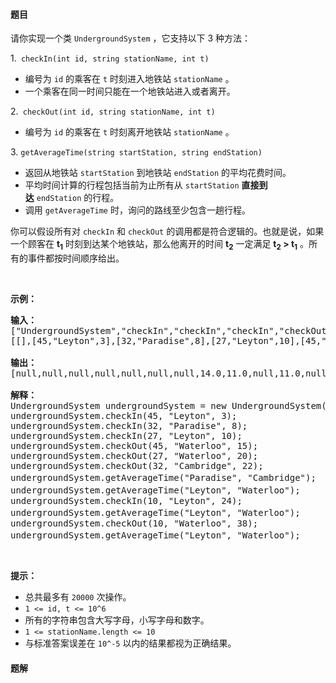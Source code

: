 #### 题目
<p>请你实现一个类&nbsp;<code>UndergroundSystem</code>&nbsp;，它支持以下 3 种方法：</p>

<p>1.<code>&nbsp;checkIn(int id, string stationName, int t)</code></p>

<ul>
	<li>编号为&nbsp;<code>id</code>&nbsp;的乘客在 <code>t</code>&nbsp;时刻进入地铁站&nbsp;<code>stationName</code>&nbsp;。</li>
	<li>一个乘客在同一时间只能在一个地铁站进入或者离开。</li>
</ul>

<p>2.<code>&nbsp;checkOut(int id, string stationName, int t)</code></p>

<ul>
	<li>编号为&nbsp;<code>id</code>&nbsp;的乘客在 <code>t</code>&nbsp;时刻离开地铁站 <code>stationName</code>&nbsp;。</li>
</ul>

<p>3.&nbsp;<code>getAverageTime(string startStation, string endStation)</code>&nbsp;</p>

<ul>
	<li>返回从地铁站&nbsp;<code>startStation</code>&nbsp;到地铁站&nbsp;<code>endStation</code>&nbsp;的平均花费时间。</li>
	<li>平均时间计算的行程包括当前为止所有从&nbsp;<code>startStation</code>&nbsp;<strong>直接到达</strong>&nbsp;<code>endStation</code>&nbsp;的行程。</li>
	<li>调用&nbsp;<code>getAverageTime</code>&nbsp;时，询问的路线至少包含一趟行程。</li>
</ul>

<p>你可以假设所有对&nbsp;<code>checkIn</code>&nbsp;和&nbsp;<code>checkOut</code>&nbsp;的调用都是符合逻辑的。也就是说，如果一个顾客在 <strong>t<sub>1</sub></strong>&nbsp;时刻到达某个地铁站，那么他离开的时间&nbsp;<strong>t<sub>2</sub></strong>&nbsp;一定满足&nbsp;<strong>t<sub>2</sub> &gt; t<sub>1</sub></strong>&nbsp;。所有的事件都按时间顺序给出。</p>

<p>&nbsp;</p>

<p><strong>示例：</strong></p>

<pre><strong>输入：</strong>
[&quot;UndergroundSystem&quot;,&quot;checkIn&quot;,&quot;checkIn&quot;,&quot;checkIn&quot;,&quot;checkOut&quot;,&quot;checkOut&quot;,&quot;checkOut&quot;,&quot;getAverageTime&quot;,&quot;getAverageTime&quot;,&quot;checkIn&quot;,&quot;getAverageTime&quot;,&quot;checkOut&quot;,&quot;getAverageTime&quot;]
[[],[45,&quot;Leyton&quot;,3],[32,&quot;Paradise&quot;,8],[27,&quot;Leyton&quot;,10],[45,&quot;Waterloo&quot;,15],[27,&quot;Waterloo&quot;,20],[32,&quot;Cambridge&quot;,22],[&quot;Paradise&quot;,&quot;Cambridge&quot;],[&quot;Leyton&quot;,&quot;Waterloo&quot;],[10,&quot;Leyton&quot;,24],[&quot;Leyton&quot;,&quot;Waterloo&quot;],[10,&quot;Waterloo&quot;,38],[&quot;Leyton&quot;,&quot;Waterloo&quot;]]

<strong>输出：</strong>
[null,null,null,null,null,null,null,14.0,11.0,null,11.0,null,12.0]

<strong>解释：</strong>
UndergroundSystem undergroundSystem = new UndergroundSystem();
undergroundSystem.checkIn(45, &quot;Leyton&quot;, 3);
undergroundSystem.checkIn(32, &quot;Paradise&quot;, 8);
undergroundSystem.checkIn(27, &quot;Leyton&quot;, 10);
undergroundSystem.checkOut(45, &quot;Waterloo&quot;, 15);
undergroundSystem.checkOut(27, &quot;Waterloo&quot;, 20);
undergroundSystem.checkOut(32, &quot;Cambridge&quot;, 22);
undergroundSystem.getAverageTime(&quot;Paradise&quot;, &quot;Cambridge&quot;);       // 返回 14.0。从 &quot;Paradise&quot;（时刻 8）到 &quot;Cambridge&quot;(时刻 22)的行程只有一趟
undergroundSystem.getAverageTime(&quot;Leyton&quot;, &quot;Waterloo&quot;);          // 返回 11.0。总共有 2 躺从 &quot;Leyton&quot; 到 &quot;Waterloo&quot; 的行程，编号为 id=45 的乘客出发于 time=3 到达于 time=15，编号为 id=27 的乘客于 time=10 出发于 time=20 到达。所以平均时间为 ( (15-3) + (20-10) ) / 2 = 11.0
undergroundSystem.checkIn(10, &quot;Leyton&quot;, 24);
undergroundSystem.getAverageTime(&quot;Leyton&quot;, &quot;Waterloo&quot;);          // 返回 11.0
undergroundSystem.checkOut(10, &quot;Waterloo&quot;, 38);
undergroundSystem.getAverageTime(&quot;Leyton&quot;, &quot;Waterloo&quot;);          // 返回 12.0</pre>

<p>&nbsp;</p>

<p><strong>提示：</strong></p>

<ul>
	<li>总共最多有&nbsp;<code>20000</code>&nbsp;次操作。</li>
	<li><code>1 &lt;= id, t &lt;= 10^6</code></li>
	<li>所有的字符串包含大写字母，小写字母和数字。</li>
	<li><code>1 &lt;=&nbsp;stationName.length &lt;= 10</code></li>
	<li>与标准答案误差在&nbsp;<code>10^-5</code>&nbsp;以内的结果都视为正确结果。</li>
</ul>


 #### 题解
